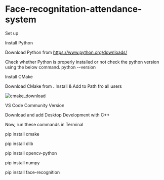 # Face-recognitation-attendance-system
Set up

Install Python

Download Python from https://www.python.org/downloads/

Check whether Python is properly installed or not check the python version using the below command.
python --version



Install CMake

Download CMake from . Install & Add to Path fro all users


![cmake_download](https://github.com/Debmallya-Panja/Face-recognitation-attendence-system/assets/140999209/ff78f4a8-e309-4e26-8e33-bbd71fcedfda)


VS Code Community Version

Download and add Desktop Development with C++

Now, run these commands in Terminal


pip install cmake


pip install dlib


pip install opencv-python


pip install numpy


pip install face-recognition
